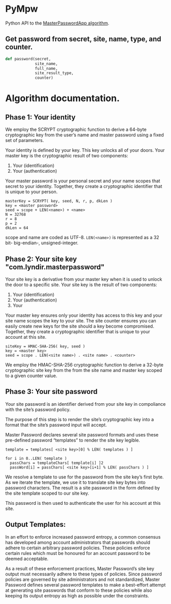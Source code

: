 # PyMpw

Python API to the [MasterPasswordApp
 algorithm](https://masterpassword.lyndir.com/).

## Get password from secret, site, name, type, and counter.

``` python
def password(secret,
             site_name,
             full_name,
             site_result_type,
             counter)
```


# Algorithm documentation.

## Phase 1: Your identity

We employ the SCRYPT cryptographic function to derive a 64-byte
cryptographic key from the user’s name and master password using a fixed
set of parameters.

Your identity is defined by your key. This key unlocks all of your doors.
Your master key is the cryptographic result of two components:

1. Your <name> (identification)
2. Your <master password> (authentication)

Your master password is your personal secret and your name scopes that secret
to your identity.  Together, they create a cryptographic identifier that
is unique to your person.

```
masterKey = SCRYPT( key, seed, N, r, p, dkLen )
key = <master password>
seed = scope + LEN(<name>) + <name>
N = 32768
r = 8
p = 2
dkLen = 64

```

scope and name are coded as UTF-8. `LEN(<name>)` is represented as a 32 bit-
big-endian-, unsigned-integer.

## Phase 2: Your site key "com.lyndir.masterpassword"

Your site key is a derivative from your master key when it is used to
unlock the door to a specific site. Your site key is the result of two
components:

1. Your <site name> (identification)
2. Your <masterkey> (authentication)
3. Your <site counter> 

Your master key ensures only your identity has access to this key and your
site name scopes the key to your site.  The site counter ensures you can
easily create new keys for the site should a key become
compromised. Together, they create a cryptographic identifier that is
unique to your account at this site.

```
siteKey = HMAC-SHA-256( key, seed )
key = <master key>
seed = scope . LEN(<site name>) . <site name> . <counter>
```

We employ the HMAC-SHA-256 cryptographic function to derive a 32-byte
cryptographic site key from the from the site name and master key scoped
to a given counter value.

## Phase 3: Your site password 

Your site password is an identifier derived from your site key in
compoliance with the site’s password policy.

The purpose of this step is to render the site’s cryptographic key into a
format that the site’s password input will accept.

Master Password declares several site password formats and uses these
pre-defined password “templates” to render the site key legible.

```
template = templates[ <site key>[0] % LEN( templates ) ]

for i in 0..LEN( template ) 
  passChars = templateChars[ template[i] ]2
  passWord[i] = passChars[ <site key>[i+1] % LEN( passChars ) ] 
```

We resolve a template to use for the password from the site key’s first
byte.  As we iterate the template, we use it to translate site key bytes
into password characters.  The result is a site password in the form
defined by the site template scoped to our site key.

This password is then used to authenticate the user for his account at
this site.

## Output Templates:
In an effort to enforce increased password entropy, a common consensus has
developed among account administrators that passwords should adhere to
certain arbitrary password policies.  These policies enforce certain rules
which must be honoured for an account password to be deemed acceptable.

As a result of these enforcement practices, Master Password’s site key
output must necessarily adhere to these types of policies.  Since password
policies are governed by site administrators and not standardized, Master
Password defines several password templates to make a best-effort attempt at
generating site passwords that conform to these policies while also keeping
its output entropy as high as possible under the constraints.
